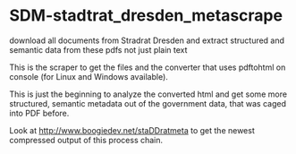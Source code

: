 # SDM-stadtrat_dresden_metascrape
download all documents from Stradrat Dresden and extract structured and semantic data from these pdfs not just plain text

This is the scraper to get the files and the converter that uses pdftohtml on console (for Linux and Windows available).

This is just the beginning to analyze the converted html and get some more structured, semantic metadata out of the government data, that was caged into PDF before.

Look at http://www.boogiedev.net/staDDratmeta to get the newest compressed output of this process chain.
